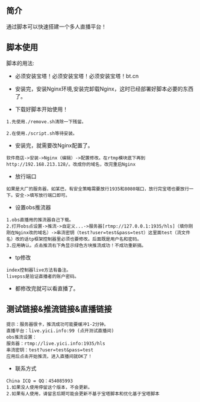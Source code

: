 ﻿## 简介
通过脚本可以快速搭建一个多人直播平台！

## 脚本使用

脚本的用法:

*  必须安装宝塔！必须安装宝塔！必须安装宝塔！bt.cn
*  安装完，安装Nginx环境,安装完卸载Nginx，这时已经部署好脚本必要的东西了。

*  下载好脚本开始使用！
```
1.先使用./remove.sh清除一下残留。
```
```
2.在使用./script.sh等待安装。
```
*  安装完，就需要改Nginx配置了。
```
软件商店->安装->Nginx（编辑）->配置修改。在rtmp模块底下再到http://192.168.213.128/。改成你的域名，改完重启Nginx
```
*  放行端口
```
如果是大厂的服务器，如某巴，有安全策略需要放行1935和8080端口，放行完宝塔也要放行一下。安全->填写放行端口即可。
```
*  设置obs推流器
```
1.obs直播用的推流器自己下载。
2.打开obs点设置->推流->自定义...->服务器[rtmp://127.0.0.1:1935/hls]（填你刚刚在Nginx改的域名）->串流密钥（test?user=test&pass=test）这里面test（流文件名）改的话tp框架控制器里必须也要修改。后面既是用户名和密码。
3.应用确认。点击推流右下角显示绿色方块推流成功！不成功重新搞。
```
*  tp修改
```
index控制器live方法有备注。
livepss是验证直播者的账户密码。
```
*  都修改完就可以看直播了。

## 测试链接&推流链接&直播链接
```
提示：服务器很卡，推流成功可能要缓冲1-2分钟。
直播平台：live.yici.info:99 (点开测试直播间)
obs推流设置：
服务器：rtmp://live.yici.info:1935/hls
串流密钥：test?user=test&pass=test
应用后点击开始推流，进入直播间就OK了！
```
* 联系方式
```
China ICQ = QQ：454085993
1.如果没人使用停留这个版本，不会更新。
2.如果有人使用，请留言后期可能会更新不基于宝塔脚本和优化基于宝塔脚本
```
